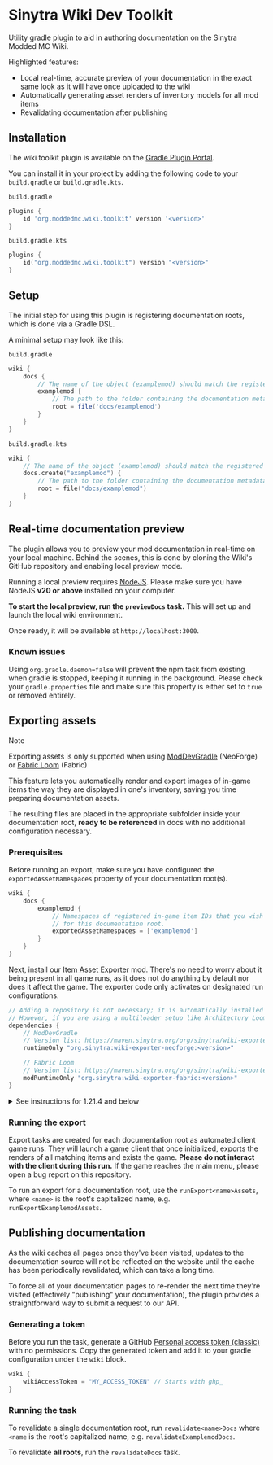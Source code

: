 # Sinytra Wiki Dev Toolkit

Utility gradle plugin to aid in authoring documentation on the Sinytra Modded MC Wiki.

Highlighted features:

- Local real-time, accurate preview of your documentation in the exact same look as it will have once uploaded to the wiki
- Automatically generating asset renders of inventory models for all mod items
- Revalidating documentation after publishing

## Installation

The wiki toolkit plugin is available on the [Gradle Plugin Portal](https://plugins.gradle.org/plugin/org.moddedmc.wiki.toolkit).

You can install it in your project by adding the following code to your `build.gradle` or `build.gradle.kts`.

`build.gradle`
```groovy
plugins {
    id 'org.moddedmc.wiki.toolkit' version '<version>'
}
```

`build.gradle.kts`
```kts
plugins {
    id("org.moddedmc.wiki.toolkit") version "<version>"
}
```


## Setup

The initial step for using this plugin is registering documentation roots, which is done via a Gradle DSL.

A minimal setup may look like this:

`build.gradle`
```groovy
wiki {
    docs {
        // The name of the object (examplemod) should match the registered wiki project ID (if it exists).
        examplemod {
            // The path to the folder containing the documentation metadata file (sinytra-wiki.json)
            root = file('docs/examplemod')
        }
    }
}
```

`build.gradle.kts`
```kts
wiki {
    // The name of the object (examplemod) should match the registered wiki project ID (if it exists).
    docs.create("examplemod") {
        // The path to the folder containing the documentation metadata file (sinytra-wiki.json)
        root = file("docs/examplemod")
    }
}
```

## Real-time documentation preview

The plugin allows you to preview your mod documentation in real-time on your local machine. Behind the scenes,
this is done by cloning the Wiki's GitHub repository and enabling local preview mode.

Running a local preview requires [NodeJS](https://nodejs.org/en/download/). Please make sure you have NodeJS
**v20 or above** installed on your computer.

**To start the local preview, run the `previewDocs` task.** This will set up and launch the local wiki environment.

Once ready, it will be available at `http://localhost:3000`.

### Known issues

Using `org.gradle.daemon=false` will prevent the npm task from existing when gradle is stopped, keeping it running
in the background. Please check your `gradle.properties` file and make sure this property is either set to `true` or
removed entirely.

## Exporting assets

> [!NOTE]  
> Exporting assets is only supported when using [ModDevGradle](https://github.com/neoforged/ModDevGradle) (NeoForge) or [Fabric Loom](https://github.com/FabricMC/fabric-loom) (Fabric)

This feature lets you automatically render and export images of in-game items the way they are displayed
in one's inventory, saving you time preparing documentation assets.

The resulting files are placed in the appropriate subfolder inside your documentation root, **ready to be referenced**
in docs with no additional configuration necessary.

### Prerequisites

Before running an export, make sure you have configured the `exportedAssetNamespaces` property of your
documentation root(s).

```groovy
wiki {
    docs {
        examplemod {
            // Namespaces of registered in-game item IDs that you wish to include in the asset export
            // for this documentation root.
            exportedAssetNamespaces = ['examplemod']
        }
    }
}
```

Next, install our [Item Asset Exporter](https://github.com/Sinytra/ItemAssetExporterMod) mod.
There's no need to worry about it being present in all game runs, as it does not do anything by default
nor does it affect the game. The exporter code only activates on designated run configurations.

```groovy
// Adding a repository is not necessary; it is automatically installed by the plugin.
// However, if you are using a multiloader setup like Architectury Loom, you will need to install the plugin on your subprojects as well.
dependencies {
    // ModDevGradle
    // Version list: https://maven.sinytra.org/org/sinytra/wiki-exporter-neoforge
    runtimeOnly "org.sinytra:wiki-exporter-neoforge:<version>"

    // Fabric Loom
    // Version list: https://maven.sinytra.org/org/sinytra/wiki-exporter-fabric
    modRuntimeOnly "org.sinytra:wiki-exporter-fabric:<version>"
}
```

<details>
<summary>See instructions for 1.21.4 and below</summary>

```groovy
// Adding a repository is not necessary; it is automatically installed by the plugin.
// However, if you are using a multiloader setup like Architectury Loom, you will need to install the plugin on your subprojects as well.
dependencies {
    // ModDevGradle
    // Version list: https://maven.sinytra.org/org/sinytra/item-asset-export-neoforge
    runtimeOnly "org.sinytra:item-asset-export-neoforge:<version>"

    // Fabric Loom
    // Version list: https://maven.sinytra.org/org/sinytra/item-asset-export-fabric
    modRuntimeOnly "org.sinytra:item-asset-export-fabric:<version>"
}
```

</details>

### Running the export

Export tasks are created for each documentation root as automated client game runs. They will launch a game client that
once initialized, exports the renders of all matching items and exists the game. **Please do not interact with the client
during this run.** If the game reaches the main menu, please open a bug report on this repository.

To run an export for a documentation root, use the `runExport<name>Assets`, where `<name>` is the
root's capitalized name, e.g. `runExportExamplemodAssets`.

## Publishing documentation

As the wiki caches all pages once they've been visited, updates to the documentation source will not be
reflected on the website until the cache has been periodically revalidated, which can take a long time.

To force all of your documentation pages to re-render the next time they're visited
(effectively "publishing" your documentation), the plugin provides a straightforward way to submit a request to our API.

### Generating a token

Before you run the task, generate a GitHub [Personal access token (classic)](https://github.com/settings/tokens/new)
with no permissions. Copy the generated token and add it to your gradle configuration under the `wiki` block.

```groovy
wiki {
    wikiAccessToken = "MY_ACCESS_TOKEN" // Starts with ghp_
}
```

### Running the task

To revalidate a single documentation root, run `revalidate<name>Docs` where `<name` is the
root's capitalized name, e.g. `revalidateExamplemodDocs`.

To revalidate **all roots**, run the `revalidateDocs` task.
